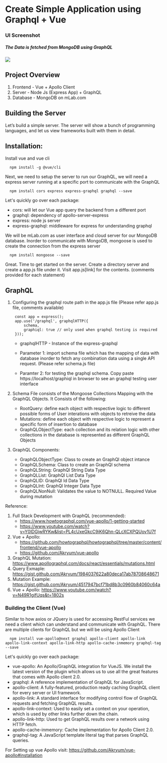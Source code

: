 # Create Simple Application using Graphql + Vue

### UI Screenshot
##### The Data is fetched from MongoDB using GraphQL
![](https://github.com/vivekkeswaran/vue-graphql-full-stack-app/blob/master/screenshots/application-overview.gif)

## Project Overview

1.  Frontend - Vue + Apollo Client
2.  Server - Node Js (Express App) + GraphQL
3.  Database - MongoDB on mLab.com

## Building the Server

Let’s build a simple server. The server will show a bunch of programming languages, and let us view frameworks built with them in detail.

## Installation:

Install vue and vue cli
        
      npm install -g @vue/cli

Next, we need to setup the server to run our GraphQL, we will need a express server running at a specific port to communicate with the GraphQL 
      
      npm install cors express express-graphql graphql --save

Let's quickly go over each package:
  - cors: will let our Vue app query the backend from a different port
  - graphql: dependency of apollo-server-express
  - express: node js server
  - express-graphql: middleware for express for understanding graphql

We will be mLab.com as user interface and cloud server for our MongoDB database. Inorder to communicate with MongoDB, mongoose is used to create the connection from the express server  
    
      npm install mongoose --save

Great. Time to get started on the server. Create a directory server and create a app.js file under it. Visit app.js[link] for the contents. (comments provided for each statement)

## GraphQL

1. Configuring the graphql route path in the app.js file (Please refer app.js file, comments available)

        const app = express();
        app.use('/graphql', graphqlHTTP({ 
            schema, 
            graphiql: true // only used when graphql testing is required
        }));

    -   graphqlHTTP - Instance of the express-graphql
    -   Parameter 1: import schema file which has the mapping of data with database inorder to fetch any combination data using a single API request. (Please refer schema.js file)

    -   Paramter 2: for testing the graphql schema. Copy paste https://localhost/graphiql in browser to see an graphql testing user interface 

2.  Schema File consists of the Mongoose Collections Mapping with the GraphQL Objects. It Consists of the following:
    -   RootQuery: define each object with respective logic to different possible forms of User interations with objects to retreive the data
    -   Mutations: define each object with respective logic to represent a specific form of insertion to database
    -   GraphQLObjectType: each collection and its relation logic with other collections in the database is represented as different GraphQL Objects

3.  GraphQL Components:
    -   GraphQLObjectType: Class to create an GraphQl object intance
    -   GraphQLSchema: Class to create an GraphQl schema
    -   GraphQLString:  GraphQl String Data Type
    -   GraphQLList: GraphQl List Data Type
    -   GraphQLID: GraphQl Id Data Type 
    -   GraphQLInt: GraphQl Integer Data Type
    -   GraphQLNonNull: Validates the value to NOTNULL. Required Value during mutation

Reference: 
1. Full Stack Development with GraphQL (recommended): 
    -   https://www.howtographql.com/vue-apollo/1-getting-started
    -   https://www.youtube.com/watch?v=Y0lDGjwRYKw&list=PL4cUxeGkcC9iK6Qhn-QLcXCXPQUov1U7f
2. Vue + Apollo: 
    -   https://github.com/howtographql/howtographql/tree/master/content/frontend/vue-apollo
    -   https://github.com/Akryum/vue-apollo
3. GraphQL Mutation: https://www.apollographql.com/docs/react/essentials/mutations.html
4. Query Exmaple: https://gist.github.com/Akryum/1984037622a80deca17ab78708648671
5. Mutation Example: https://gist.github.com/Akryum/4517947bcf71bd8b3c0960b84060c64a
6. Vue + Apollo: https://www.youtube.com/watch?v=N49R1gifUqs&t=1802s  


### Building the Client (Vue)

Similar to how axios or JQuery is used for accessing RestFul services we need a client which can understand and communicate with GraphQL. There are multiple clients for GraphQL but we will be using Apollo Client
    
      npm install vue-apollo@next graphql apollo-client apollo-link apollo-link-context apollo-link-http apollo-cache-inmemory graphql-tag --save

Let's quickly go over each package:
-  vue-apollo: An Apollo/GraphQL integration for VueJS. We install the latest version of the plugin which allows us to use all the great features that comes with Apollo client 2.0.
-   graphql: A reference implementation of GraphQL for JavaScript.
-   apollo-client: A fully-featured, production ready caching GraphQL client for every server or UI framework.
-   apollo-link: A standard interface for modifying control flow of GraphQL requests and fetching GraphQL results.
-   apollo-link-context: Used to easily set a context on your operation, which is used by other links further down the chain.
-   apollo-link-http: Used to get GraphQL results over a network using HTTP fetch.
-   apollo-cache-inmemory: Cache implementation for Apollo Client 2.0.
-   graphql-tag: A JavaScript template literal tag that parses GraphQL queries.

For Setting up vue Apollo visit: https://github.com/Akryum/vue-apollo#installation
